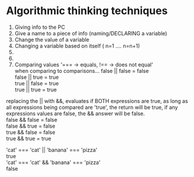 # Algorithmic thinking techniques
1. Giving info to the PC
2. Give a name to a piece of info (naming/DECLARING a variable)
3. Change the value of a variable 
4. Changing a variable based on itself ( n=1 .... n=n+1)
5.
6.
7. Comparing values '=== -> equals, !== -> does not equal'  
when comparing to comparisons...
false || false  = false  
false || true   = true  
true || false   = true  
true || true    = true  
  
replacing the || with &&, evaluates if BOTH expressions are true, as long as all expressions being compared are 'true', the return will be true, if any expressions values are false, the && answer will be false.  
false && false = false  
false && true = false  
true && false = false   
true && true = true  

>
'cat' === 'cat' || 'banana' === 'pizza'  
true  
'cat' === 'cat' && 'banana' === 'pizza'   
false   
>
